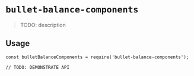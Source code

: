# `bullet-balance-components`

> TODO: description

## Usage

```
const bulletBalanceComponents = require('bullet-balance-components');

// TODO: DEMONSTRATE API
```
